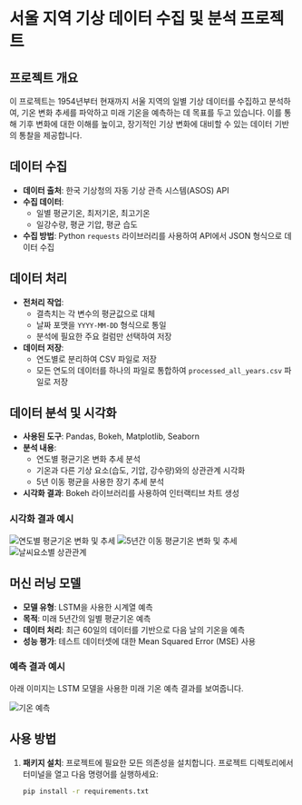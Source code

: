 # 서울 지역 기상 데이터 수집 및 분석 프로젝트

## 프로젝트 개요
이 프로젝트는 1954년부터 현재까지 서울 지역의 일별 기상 데이터를 수집하고 분석하여, 기온 변화 추세를 파악하고 미래 기온을 예측하는 데 목표를 두고 있습니다. 이를 통해 기후 변화에 대한 이해를 높이고, 장기적인 기상 변화에 대비할 수 있는 데이터 기반의 통찰을 제공합니다.

## 데이터 수집
- **데이터 출처**: 한국 기상청의 자동 기상 관측 시스템(ASOS) API
- **수집 데이터**:
  - 일별 평균기온, 최저기온, 최고기온
  - 일강수량, 평균 기압, 평균 습도
- **수집 방법**: Python `requests` 라이브러리를 사용하여 API에서 JSON 형식으로 데이터 수집

## 데이터 처리
- **전처리 작업**:
  - 결측치는 각 변수의 평균값으로 대체
  - 날짜 포맷을 `YYYY-MM-DD` 형식으로 통일
  - 분석에 필요한 주요 컬럼만 선택하여 저장
- **데이터 저장**:
  - 연도별로 분리하여 CSV 파일로 저장
  - 모든 연도의 데이터를 하나의 파일로 통합하여 `processed_all_years.csv` 파일로 저장

## 데이터 분석 및 시각화
- **사용된 도구**: Pandas, Bokeh, Matplotlib, Seaborn
- **분석 내용**:
  - 연도별 평균기온 변화 추세 분석
  - 기온과 다른 기상 요소(습도, 기압, 강수량)와의 상관관계 시각화
  - 5년 이동 평균을 사용한 장기 추세 분석
- **시각화 결과**: Bokeh 라이브러리를 사용하여 인터랙티브 차트 생성

### 시각화 결과 예시

![연도별 평균기온 변화 및 추세](https://github.com/user-attachments/assets/8f2a4529-9068-4857-a637-c6d095fa2ef3)
![5년간 이동 평균기온 변화 및 추세](https://github.com/user-attachments/assets/555a7bf3-b4ba-4114-8467-e3227ce61c69)
![날씨요소별 상관관계](https://github.com/user-attachments/assets/6764a80b-1ffc-42e7-b5e5-8641c76432a0)

## 머신 러닝 모델
- **모델 유형**: LSTM을 사용한 시계열 예측
- **목적**: 미래 5년간의 일별 평균기온 예측
- **데이터 처리**: 최근 60일의 데이터를 기반으로 다음 날의 기온을 예측
- **성능 평가**: 테스트 데이터셋에 대한 Mean Squared Error (MSE) 사용

### 예측 결과 예시
아래 이미지는 LSTM 모델을 사용한 미래 기온 예측 결과를 보여줍니다.

![기온 예측](path_to_prediction_image.png)

## 사용 방법

1. **패키지 설치**:
   프로젝트에 필요한 모든 의존성을 설치합니다. 프로젝트 디렉토리에서 터미널을 열고 다음 명령어를 실행하세요:

   ```bash
   pip install -r requirements.txt

